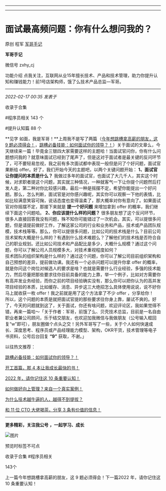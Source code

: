 ----------------------------------------
----------------------------------------
#  面试最高频问题：你有什么想问我的？

原创 程军  [ 军哥手记 ](javascript:void\(0\);)

**军哥手记** ![]()

微信号 zxhy_cj

功能介绍 点我关注，互联网从业15年擅长技术、产品和技术管理，助力你提升认知和赚钱能力！前1号店架构师，饿了么技术产品总监—军哥。

____

_2022-02-17 00:35_ _发表于_

收录于合集

#程序员相关 143 个

#提升认知篇 88 个

**见字 如面，我是军哥！**上周我不是写了两篇（[今年想跳槽拿高薪的朋友，这 9
题必须得会！](http://mp.weixin.qq.com/s?__biz=MzA3MDU2MjM4Ng==&mid=2247494583&idx=1&sn=e80211b60910d7f43b1370f4df53235c&chksm=9f384c8aa84fc59c0aeb60ac62fea5b80794954790ed48897e485f131ca1402f4f1b62971675&scene=21#wechat_redirect)，[跳槽必备技能：如何面试你的领导？！](http://mp.weixin.qq.com/s?__biz=MzA3MDU2MjM4Ng==&mid=2247494536&idx=1&sn=fb28d9f71c2a44d5286ba7e599dbecd0&chksm=9f384cb5a84fc5a30beb3c244c3e1407f07a8734d39e7629a913672ae99a1229c8a3221824ba&scene=21#wechat_redirect)）关于面试的文章么，今天继续来一篇！毕竟金三银四大家需要这样的主题哈！当面试官问你，你有什么问题想问我的？就意味面试已经到了尾声了，但是这对于面试者是最关键的反问环节了，可不要轻易忽视，我之前有多次面试都中表现一般但是问了个好问题，面试官果断给
offer。好了，我们开始今天的主题吧，以两个关键问题开始： **1、面试官让你提问的本质是什么？**
我做过多年的面试官，也面试了大几千人，其实这个时候，对求职者提这个问题，其实就三种情况，一种就客气一下让你提个问题然后打发人走，第二种对你比较感兴趣，最后一种是摇摆不定，希望你能提出一个好问题。那么，怎么判断，面试官是对你感兴趣呢，其实你可以观察一下他的表情，比如比较满意笑容可掬，说话态度也变得温柔了，那大概率对你有意向了。如果面试官对你摇摆不定，那接下来就是
**提一个好问题** 来增加拿到 offer 的概率，我们继续下面这个问题哈。 **2、你应该提什么样的问题？**
很多朋友想了这个反问环节，很多人直接回答我没有问题，殊不知你可能错过了一次机会。其实，可以提很多问题，但是请提前做好工作，了解这家公司的行业和业务和产品，技术或产品团队规模，技术栈等等。那么，你可以提很多问题，比如公司的技术栈是什么？目前公司技术架构大概是什么样的？有遇到什么技术难题么？了解他们的技术栈是否符合自己的职业规划。还比如公司技术和产品配比是多少，大概什么规模？通过这个问题，你可以了解公司人员规模多大，对技术重视程度如何？  
技术团队的组织架构是什么样的？通过这个问题，你可以了解公司目前组织架构和自己预想的差异，提前做功课。我还有一个必杀问题可以提升你拿 offer
的概率，就是你问这个岗位对候选人的要求是啥？也就是需要什么行业经验，多强的技术能力，然后尽量把那些要求往你目前具备的能力上靠，举一个例子，比如对方需要你有高并发业务经验，而你之前的项目经验确实没有，那么你可以把你认为的高并发项目经验的本质，比如缓存、消息、异步这三大绝招怎么具体使用说说，说不好你马上就收获一枚
offer！我之前就是用了这个方法拿了不少 offer ，分享给你！  
所以，这个问题的本质是就把面试官提的那些要求往你身上靠，屡试不爽的。好了，今天的问题就到这了，关于面试，你还有啥问题，欢迎评论区，我如果觉得不错，再来一篇哈～「关于作者：军哥，前饿了么、贝壳技术总监，目前是一名自由职业者兼公司顾问，乐于结交朋友，也欢迎加我微信与我做朋友（公号输入框回复“w”即可），朋友圈做个点头之交！另外军哥写了一些，关于个人如何快速成长、深度思考、程序员或产品经理能力模型、架构，OKR干货，技术管理等电子书资料，公号后台回复
**“9”** 获取，不谢。」  

以往热文推荐：

[跳槽必备技能：如何面试你的领导？！](http://mp.weixin.qq.com/s?__biz=MzA3MDU2MjM4Ng==&mid=2247494536&idx=1&sn=fb28d9f71c2a44d5286ba7e599dbecd0&chksm=9f384cb5a84fc5a30beb3c244c3e1407f07a8734d39e7629a913672ae99a1229c8a3221824ba&scene=21#wechat_redirect)  

[开工首篇，那 4
本让我成长最快的书！](http://mp.weixin.qq.com/s?__biz=MzA3MDU2MjM4Ng==&mid=2247494505&idx=1&sn=b5512dfa802962e27d19672e3556b163&chksm=9f384c54a84fc542bea49917677224dea3c8bea502e5a41858b75b92b6760241c37f7cc0a0e1&scene=21#wechat_redirect)  

[2022 年，请你记住这 10
条重要认知！](http://mp.weixin.qq.com/s?__biz=MzA3MDU2MjM4Ng==&mid=2247494294&idx=1&sn=8e4ff6f17850c0b8c5a4aa83b8b8c4f7&chksm=9f384daba84fc4bde7744e200db15cb770df8a9cdcba582c4c248c037fbc362d7c71114d49ac&scene=21#wechat_redirect)

[如何做好向上管理？来自一个真实案例！](http://mp.weixin.qq.com/s?__biz=MzA3MDU2MjM4Ng==&mid=2247494059&idx=1&sn=b82f6d701bb6ab14646ace3f33116bdd&chksm=9f384e96a84fc780714a17c74a13b6244089aa200e7fa967fa88bb163d2f269ba3b4250e05d0&scene=21#wechat_redirect)  

[为什么技术越牛逼的人，越得不到提拔？](http://mp.weixin.qq.com/s?__biz=MzA3MDU2MjM4Ng==&mid=2247494004&idx=1&sn=ac613479138f1b3ee0e957406860d79a&chksm=9f384e49a84fc75f4779918b43fbffa57f511f32c12349fbc7a494d1a91edbf173e965722734&scene=21#wechat_redirect)

[和 11 位 CTO 大佬喝茶，分享 3
条有价值的信息！](http://mp.weixin.qq.com/s?__biz=MzA3MDU2MjM4Ng==&mid=2247493485&idx=1&sn=f326187add0d56fcad53a8917702a49b&chksm=9f384050a84fc9466a5e526a261dc98d97631ad01dc9e213f9871f95eab190c7e7de52a50087&scene=21#wechat_redirect)

  

* * *

  

 **更多精彩，关注我公号** **，一起学习、成长**

![图片](https://mmbiz.qpic.cn/mmbiz_png/b96CibCt70iaajvl7fD4ZCicMcjhXMp1v6UibM134tIsO1j5yqHyNhh9arj090oAL7zGhRJRq6cFqFOlDZMleLl4pw/640?wx_fmt=png)

预览时标签不可点

收录于合集 #程序员相关

143个

上一篇今年想跳槽拿高薪的朋友，这 9 题必须得会！下一篇2022 年，请你记住这 10 条重要认知！

